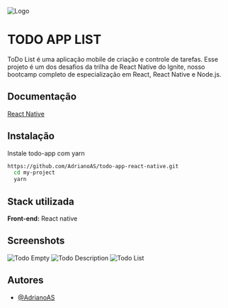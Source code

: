 
![Logo](https://imgur.com/LeWEiRi.png)


# TODO APP LIST

ToDo List é uma aplicação mobile de criação e controle de tarefas.
Esse projeto é um dos desafios da trilha de React Native do Ignite, nosso bootcamp completo de especialização em React, React Native e Node.js.


## Documentação

[React Native](https://reactnative.dev/)


## Instalação

Instale todo-app com yarn

```bash
https://github.com/AdrianoAS/todo-app-react-native.git
  cd my-project
  yarn
```
    
## Stack utilizada

**Front-end:** React native


## Screenshots

![Todo Empty](https://imgur.com/rJr5wBB.png)
![Todo Description](https://imgur.com/2khJJeS.png)
![Todo List](https://imgur.com/orLsSd5.png)


## Autores

- [@AdrianoAS](https://github.com/AdrianoAS)

